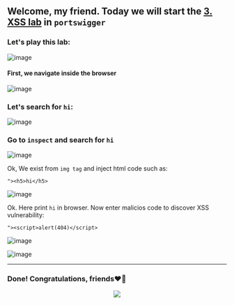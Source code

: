 ## Welcome, my friend. Today we will start the [3. XSS lab](https://portswigger.net/web-security/cross-site-scripting/dom-based/lab-document-write-sink) in ```portswigger```
### Let's play this lab:

![image](https://github.com/user-attachments/assets/880167ad-c1f4-4fd3-af85-49a7e35881a7)

#### First, we navigate inside the browser

![image](https://github.com/user-attachments/assets/28770df9-582b-4e52-9e84-f3d1f4e0b537)

### Let's search for ```hi```:

![image](https://github.com/user-attachments/assets/a0495654-a7fb-487c-8089-1199c9f09bd1)


### Go to ```inspect``` and search for ```hi```

![image](https://github.com/user-attachments/assets/40427051-b0ab-4087-aa48-27abfeb940c3)

Ok, We exist from ```img tag``` and inject html code such as:

```
"><h5>hi</h5>
```

![image](https://github.com/user-attachments/assets/26732e1b-69c2-4f0e-806d-7581e31f9dee)


Ok. Here print ```hi``` in browser. Now enter malicios code to discover XSS vulnerability:

```
"><script>alert(404)</script>
```

![image](https://github.com/user-attachments/assets/fe8be4f9-331a-4f24-9988-9b69fa4248b3)


![image](https://github.com/user-attachments/assets/8bf578f3-96a5-458d-8260-f9c43871adbc)


-------

### Done! Congratulations, friends❤️‍🔥


<p align="center">
<img src="https://github.com/user-attachments/assets/15a03813-a959-4628-9018-708548137ba0" >
</p>
